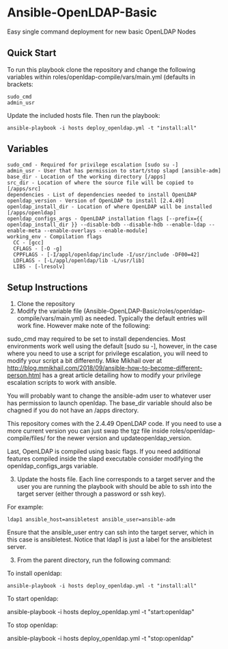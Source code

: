 # Ansible-OpenLDAP-Basic
Easy single command deployment for new basic OpenLDAP Nodes

## Quick Start

To run this playbook clone the repository and change the following variables within roles/openldap-compile/vars/main.yml (defaults in brackets:

    sudo_cmd
    admin_usr
  
Update the included hosts file. Then run the playbook:

    ansible-playbook -i hosts deploy_openldap.yml -t "install:all"

## Variables 

    sudo_cmd - Required for privilege escalation [sudo su -]
    admin_usr - User that has permission to start/stop slapd [ansible-adm]
    base_dir - Location of the working directory [/apps]
    src_dir - Location of where the source file will be copied to [/apps/src]
    dependencies - List of dependencies needed to install OpenLDAP
    openldap_version - Version of OpenLDAP to install [2.4.49]
    openldap_install_dir - Location of where OpenLDAP will be installed [/apps/openldap]
    openldap_configs_args - OpenLDAP installation flags [--prefix={{ openldap_install_dir }} --disable-bdb --disable-hdb --enable-ldap --enable-meta --enable-overlays --enable-module]
    working_env - Compilation flags 
      CC - [gcc]
      CFLAGS - [-O -g]
      CPPFLAGS - [-I/appl/openldap/include -I/usr/include -DF00=42]
      LDFLAGS - [-L/appl/openldap/lib -L/usr/lib]
      LIBS - [-lresolv]

## Setup Instructions

1. Clone the repository
2. Modify the variable file (Ansible-OpenLDAP-Basic/roles/openldap-compile/vars/main.yml) as needed. Typically the default entries will work fine. However make note of the following:

  sudo_cmd may required to be set to install dependencies. Most environments work well using the default [sudo su -], however, in the case where you need to use a script for privilege escalation, you will need to modify your script a bit differently. Mike Mikhail over at http://blog.mmikhail.com/2018/09/ansible-how-to-become-different-person.html has a great article detailing how to modify your privilege escalation scripts to work with ansible.

  You will probably want to change the ansible-adm user to whatever user has permission to launch openldap. The base_dir variable should also be chagned if you do not have an /apps directory. 

  This repository comes with the 2.4.49 OpenLDAP code. If you need to use a more current version you can just swap the tgz file inside roles/openldap-compile/files/ for the newer version and updateopenldap_version.

  Last, OpenLDAP is compiled using basic flags. If you need additional features compiled inside the slapd executable consider modifying the openldap_configs_args variable.

3. Update the hosts file. Each line corresponds to a target server and the user you are running the playbook with should be able to ssh into the target server (either through a password or ssh key).

For example:

    ldap1 ansible_host=ansibletest ansible_user=ansible-adm

Ensure that the ansible_user entry can ssh into the target server, which in this case is ansibletest. Notice that ldap1 is just a label for the ansibletest server.

3. From the parent directory, run the following command:

To install openldap:

    ansible-playbook -i hosts deploy_openldap.yml -t "install:all"

To start openldap:

ansible-playbook -i hosts deploy_openldap.yml -t "start:openldap"

To stop openldap:

ansible-playbook -i hosts deploy_openldap.yml -t "stop:openldap"
